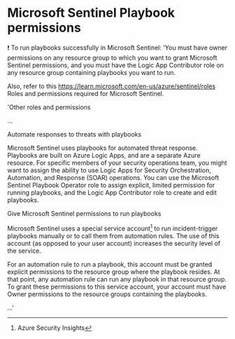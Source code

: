 # Microsoft Sentinel Playbook permissions

:exclamation: To run playbooks successfully in Microsoft Sentinel:
'You must have owner permissions on any resource group to which you want to grant Microsoft Sentinel permissions, and you must have the Logic App Contributor role on any resource group containing playbooks you want to run.

Also, refer to this <https://learn.microsoft.com/en-us/azure/sentinel/roles> Roles and permissions required for Microsoft Sentinel.

'Other roles and permissions

...

Automate responses to threats with playbooks

Microsoft Sentinel uses playbooks for automated threat response. Playbooks are built on Azure Logic Apps, and are a separate Azure resource. For specific members of your security operations team, you might want to assign the ability to use Logic Apps for Security Orchestration, Automation, and Response (SOAR) operations. You can use the Microsoft Sentinel Playbook Operator role to assign explicit, limited permission for running playbooks, and the Logic App Contributor role to create and edit playbooks.

Give Microsoft Sentinel permissions to run playbooks

Microsoft Sentinel uses a special service account[^1] to run incident-trigger playbooks manually or to call them from automation rules. The use of this account (as opposed to your user account) increases the security level of the service.

For an automation rule to run a playbook, this account must be granted explicit permissions to the resource group where the playbook resides. At that point, any automation rule can run any playbook in that resource group. To grant these permissions to this service account, your account must have Owner permissions to the resource groups containing the playbooks.

...'



[^1]: Azure Security Insights
